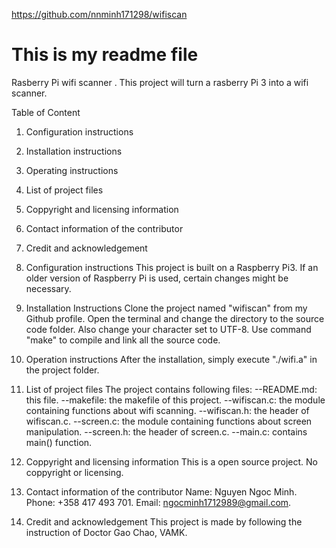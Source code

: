 https://github.com/nnminh171298/wifiscan
# This is my readme file

Rasberry Pi wifi scanner
.
This project will turn a rasberry Pi 3 into a wifi scanner.

Table of Content
1. Configuration instructions
2. Installation instructions
3. Operating instructions
4. List of project files
5. Coppyright and licensing information
6. Contact information of the contributor
7. Credit and acknowledgement

1. Configuration instructions
This project is built on a Raspberry Pi3.
If an older version of Raspberry Pi is used, certain changes might be necessary.

2. Installation Instructions
Clone the project named "wifiscan" from my Github profile.
Open the terminal and change the directory to the source code folder. Also change your character set to UTF-8.
Use command "make" to compile and link all the source code.

3. Operation instructions
After the installation, simply execute "./wifi.a" in the project folder.

4. List of project files
The project contains following files:
--README.md:	this file.
--makefile:	the makefile of this project.
--wifiscan.c:	the module containing functions about wifi scanning.
--wifiscan.h:	the header of wifiscan.c.
--screen.c:	the module containing functions about screen manipulation.
--screen.h:	the header of screen.c.
--main.c:	contains main() function.

5. Coppyright and licensing information
This is a open source project. No coppyright or licensing.

6. Contact information of the contributor
Name: Nguyen Ngoc Minh.
Phone: +358 417 493 701.
Email: ngocminh1712989@gmail.com.

7. Credit and acknowledgement
This project is made by following the instruction of Doctor Gao Chao, VAMK.